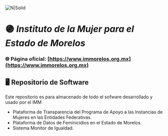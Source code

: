 ![N|Solid](https://static.wixstatic.com/media/17465c_36374c2718f94b7aa54b311889a71859~mv2.png/v1/fill/w_979,h_144,al_c,q_85,usm_0.66_1.00_0.01,enc_auto/head%20pagina%20web_Mesa%20de%20trabajo%201_edited.png)

# 🟣 ***Instituto de la Mujer para el Estado de Morelos***
### 🌐 **Página oficial:** [https://www.immorelos.org.mx](https://www.immorelos.org.mx)

## 🖥️ Repositorio de Software

Este repositorio es para almacenado de todo el sofware desarrollado y usado por el IMM

- Plataforma de Transparencia del Programa de Apoyo a las Instancias de Mujeres en las Entidades Federativas.
- Plataforma de Datos de Feminicidios
en el Estado de Morelos.
- Sistema Monitor de Igualdad.

